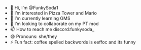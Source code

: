 - 👋 Hi, I’m @FunkySoda1
- 👀 I’m interested in Pizza Tower and Mario
- 🌱 I’m currently learning GMS
- 💞️ I’m looking to collaborate on my PT mod
- 📫 How to reach me discord:funkysoda_
- 😄 Pronouns: she/they
- ⚡ Fun fact: coffee spelled backwords is eeffoc and its funny

<!---
FunkySoda1/FunkySoda1 is a ✨ special ✨ repository because its `README.md` (this file) appears on your GitHub profile.
You can click the Preview link to take a look at your changes.
--->

